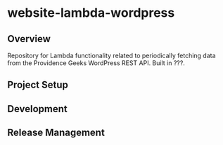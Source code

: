 # website-lambda-wordpress

## Overview
Repository for Lambda functionality related to periodically fetching data from the Providence Geeks WordPress REST API.  Built in ???.

## Project Setup

## Development

## Release Management
